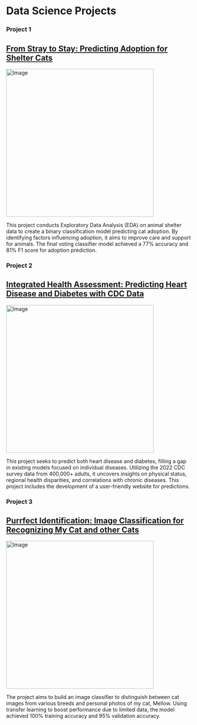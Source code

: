 # Data Science Projects

### Project 1
## [From Stray to Stay: Predicting Adoption for Shelter Cats](https://github.com/sun712k/animal-shelter.git)
<img src="https://github.com/sun712k/Sungeun_Portfolio/blob/f3946b1a739436533c24d5446536b701a6758263/images/mellow_shelter.jpg" alt="Image" width="400" >

This project conducts Exploratory Data Analysis (EDA) on animal shelter data to create a binary classification model predicting cat adoption. By identifying factors influencing adoption, it aims to improve care and support for animals. The final voting classifier model achieved a 77% accuracy and 81% F1 score for adoption prediction.

### Project 2
## [Integrated Health Assessment: Predicting Heart Disease and Diabetes with CDC Data](https://github.com/sun712k/chronic-disease.git)
<img src="https://github.com/sun712k/Sungeun_Portfolio/blob/8961b3af5dcb5aa8aa59b4e9b7f118e0166316c9/images/disease-image.jpeg" alt="Image" width="400" >

This project seeks to predict both heart disease and diabetes, filling a gap in existing models focused on individual diseases. Utilizing the 2022 CDC survey data from 400,000+ adults, it uncovers insights on physical status, regional health disparities, and correlations with chronic diseases. This project includes the development of a user-friendly website for predictions.

### Project 3
## [Purrfect Identification: Image Classification for Recognizing My Cat and other Cats](https://github.com/sun712k/cat-recognition.git)
<img src="https://github.com/sun712k/cat-recognition/blob/7bdd3fe48f2affdbbf1983127245fb5976eefde3/image/mellow%20face_recognized.jpg" alt="Image" width="400">

The project aims to build an image classifier to distinguish between cat images from various breeds and personal photos of my cat, Mellow. Using transfer learning to boost performance due to limited data, the model achieved 100% training accuracy and 95% validation accuracy.
